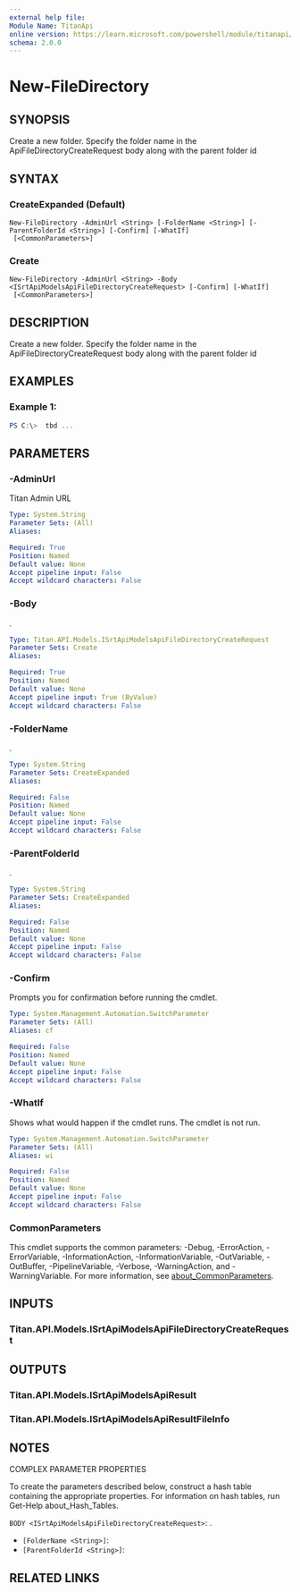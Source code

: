 ```yaml
---
external help file:
Module Name: TitanApi
online version: https://learn.microsoft.com/powershell/module/titanapi/new-filedirectory
schema: 2.0.0
---
```


# New-FileDirectory

## SYNOPSIS
Create a new folder.
Specify the folder name in the ApiFileDirectoryCreateRequest body along with the parent folder id

## SYNTAX

### CreateExpanded (Default)
```
New-FileDirectory -AdminUrl <String> [-FolderName <String>] [-ParentFolderId <String>] [-Confirm] [-WhatIf]
 [<CommonParameters>]
```

### Create
```
New-FileDirectory -AdminUrl <String> -Body <ISrtApiModelsApiFileDirectoryCreateRequest> [-Confirm] [-WhatIf]
 [<CommonParameters>]
```

## DESCRIPTION
Create a new folder.
Specify the folder name in the ApiFileDirectoryCreateRequest body along with the parent folder id

## EXAMPLES

### Example 1:
```powershell
PS C:\>  tbd ...


```



## PARAMETERS

### -AdminUrl
Titan Admin URL

```yaml
Type: System.String
Parameter Sets: (All)
Aliases:

Required: True
Position: Named
Default value: None
Accept pipeline input: False
Accept wildcard characters: False
```

### -Body
.

```yaml
Type: Titan.API.Models.ISrtApiModelsApiFileDirectoryCreateRequest
Parameter Sets: Create
Aliases:

Required: True
Position: Named
Default value: None
Accept pipeline input: True (ByValue)
Accept wildcard characters: False
```

### -FolderName
.

```yaml
Type: System.String
Parameter Sets: CreateExpanded
Aliases:

Required: False
Position: Named
Default value: None
Accept pipeline input: False
Accept wildcard characters: False
```

### -ParentFolderId
.

```yaml
Type: System.String
Parameter Sets: CreateExpanded
Aliases:

Required: False
Position: Named
Default value: None
Accept pipeline input: False
Accept wildcard characters: False
```

### -Confirm
Prompts you for confirmation before running the cmdlet.

```yaml
Type: System.Management.Automation.SwitchParameter
Parameter Sets: (All)
Aliases: cf

Required: False
Position: Named
Default value: None
Accept pipeline input: False
Accept wildcard characters: False
```

### -WhatIf
Shows what would happen if the cmdlet runs.
The cmdlet is not run.

```yaml
Type: System.Management.Automation.SwitchParameter
Parameter Sets: (All)
Aliases: wi

Required: False
Position: Named
Default value: None
Accept pipeline input: False
Accept wildcard characters: False
```

### CommonParameters
This cmdlet supports the common parameters: -Debug, -ErrorAction, -ErrorVariable, -InformationAction, -InformationVariable, -OutVariable, -OutBuffer, -PipelineVariable, -Verbose, -WarningAction, and -WarningVariable. For more information, see [about_CommonParameters](http://go.microsoft.com/fwlink/?LinkID=113216).

## INPUTS

### Titan.API.Models.ISrtApiModelsApiFileDirectoryCreateRequest

## OUTPUTS

### Titan.API.Models.ISrtApiModelsApiResult

### Titan.API.Models.ISrtApiModelsApiResultFileInfo

## NOTES

COMPLEX PARAMETER PROPERTIES

To create the parameters described below, construct a hash table containing the appropriate properties. For information on hash tables, run Get-Help about_Hash_Tables.


`BODY <ISrtApiModelsApiFileDirectoryCreateRequest>`: .
  - `[FolderName <String>]`: 
  - `[ParentFolderId <String>]`: 

## RELATED LINKS

